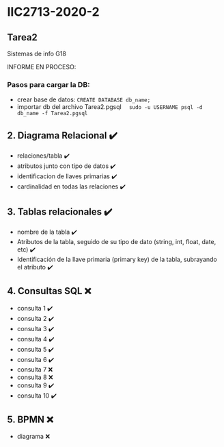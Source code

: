 # IIC2713-2020-2
## Tarea2
Sistemas de info G18

INFORME EN PROCESO: 
### Pasos para cargar la DB:
* crear base de datos: ``` CREATE DATABASE db_name; ```
* importar db del archivo Tarea2.pgsql ```  sudo -u USERNAME psql -d db_name -f Tarea2.pgsql```

## 2. Diagrama Relacional :heavy_check_mark:
* relaciones/tabla :heavy_check_mark:
* atributos junto con tipo de datos :heavy_check_mark:
* identificacion de llaves primarias :heavy_check_mark:
* cardinalidad en todas las relaciones :heavy_check_mark:

## 3. Tablas relacionales :heavy_check_mark:
* nombre de la tabla :heavy_check_mark:
* Atributos de la tabla, seguido de su tipo de dato (string, int, float, date, etc) :heavy_check_mark:
* Identificación de la llave primaria (primary key) de la tabla, subrayando el atributo :heavy_check_mark:

## 4. Consultas SQL :x:
* consulta 1 :heavy_check_mark:
* consulta 2 :heavy_check_mark:
* consulta 3 :heavy_check_mark:
* consulta 4 :heavy_check_mark:
* consulta 5 :heavy_check_mark:
* consulta 6 :heavy_check_mark:
* consulta 7 :x:
* consulta 8 :x:
* consulta 9 :heavy_check_mark:
* consulta 10 :heavy_check_mark:

## 5. BPMN :x:
* diagrama :x:
